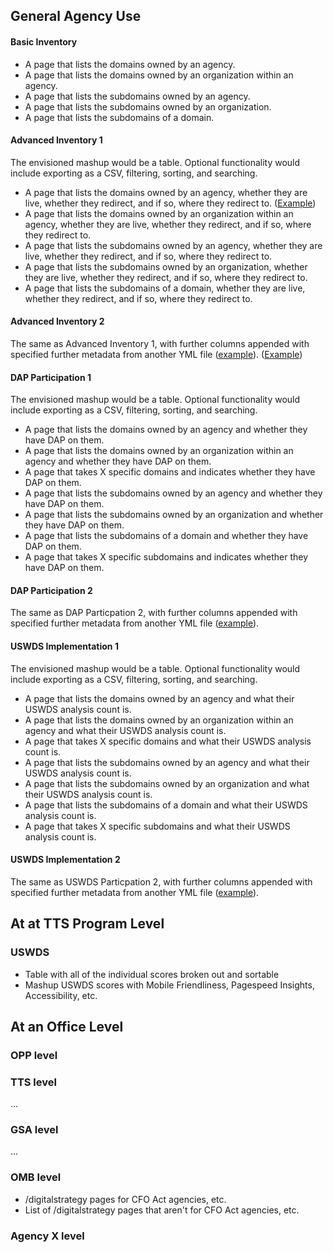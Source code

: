 

## General Agency Use

#### Basic Inventory 
* A page that lists the domains owned by an agency.  
* A page that lists the domains owned by an organization within an agency.  
* A page that lists the subdomains owned by an agency.  
* A page that lists the subdomains owned by an organization.  
* A page that lists the subdomains of a domain.  

#### Advanced Inventory 1

The envisioned mashup would be a table.  Optional functionality would include exporting as a CSV, filtering, sorting, and searching.  

* A page that lists the domains owned by an agency, whether they are live, whether they redirect, and if so, where they redirect to. ([Example](https://github.com/18F/site-scanning-documentation/blob/master/presentation-layers/wireframes/agency-domains-advanced-inventory-1.md))
* A page that lists the domains owned by an organization within an agency, whether they are live, whether they redirect, and if so, where they redirect to.  
* A page that lists the subdomains owned by an agency, whether they are live, whether they redirect, and if so, where they redirect to.  
* A page that lists the subdomains owned by an organization, whether they are live, whether they redirect, and if so, where they redirect to.  
* A page that lists the subdomains of a domain, whether they are live, whether they redirect, and if so, where they redirect to.  

#### Advanced Inventory 2

The same as Advanced Inventory 1, with further columns appended with specified further metadata from another YML file ([example](https://github.com/GSA/machine-readable-TTS/blob/master/data/websites.yml)).  ([Example](https://github.com/18F/site-scanning-documentation/blob/master/presentation-layers/wireframes/agency-domains-advanced-inventory-2.md))



#### DAP Participation 1

The envisioned mashup would be a table.  Optional functionality would include exporting as a CSV, filtering, sorting, and searching.  

* A page that lists the domains owned by an agency and whether they have DAP on them.   
* A page that lists the domains owned by an organization within an agency and whether they have DAP on them.  
* A page that takes X specific domains and indicates whether they have DAP on them.  
* A page that lists the subdomains owned by an agency and whether they have DAP on them.  
* A page that lists the subdomains owned by an organization and whether they have DAP on them.  
* A page that lists the subdomains of a domain and whether they have DAP on them.  
* A page that takes X specific subdomains and indicates whether they have DAP on them.  

#### DAP Participation 2

The same as DAP Particpation 2, with further columns appended with specified further metadata from another YML file ([example](https://github.com/GSA/machine-readable-TTS/blob/master/data/websites.yml)). 


#### USWDS Implementation 1

The envisioned mashup would be a table.  Optional functionality would include exporting as a CSV, filtering, sorting, and searching.  

* A page that lists the domains owned by an agency and what their USWDS analysis count is.   
* A page that lists the domains owned by an organization within an agency and what their USWDS analysis count is.  
* A page that takes X specific domains and what their USWDS analysis count is.  
* A page that lists the subdomains owned by an agency and what their USWDS analysis count is.  
* A page that lists the subdomains owned by an organization and what their USWDS analysis count is.  
* A page that lists the subdomains of a domain and what their USWDS analysis count is.  
* A page that takes X specific subdomains and what their USWDS analysis count is.  

#### USWDS Implementation 2

The same as USWDS Particpation 2, with further columns appended with specified further metadata from another YML file ([example](https://github.com/GSA/machine-readable-TTS/blob/master/data/websites.yml)). 

## At at TTS Program Level


### USWDS

* Table with all of the individual scores broken out and sortable
* Mashup USWDS scores with Mobile Friendliness, Pagespeed Insights, Accessibility, etc. 


## At an Office Level


### OPP level


### TTS level

...

### GSA level

...


### OMB level

* /digitalstrategy pages for CFO Act agencies, etc.
* List of /digitalstrategy pages that aren't for CFO Act agencies, etc.



### Agency X level
